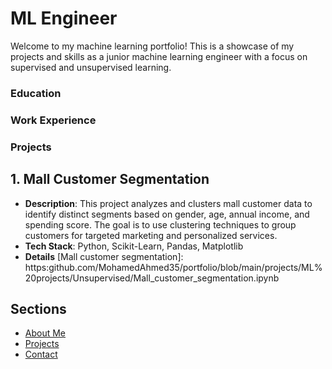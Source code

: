 # ML Engineer 

Welcome to my machine learning portfolio! This is a showcase of my projects and skills as a junior machine learning engineer with a focus on supervised and unsupervised learning.

### Education

### Work Experience

### Projects
## 1. **Mall Customer Segmentation**
- **Description**: This project analyzes and clusters mall customer data to identify distinct segments based on gender, age, annual income, and spending score. The goal is to use clustering techniques to group customers for targeted marketing and personalized services.
- **Tech Stack**: Python, Scikit-Learn, Pandas, Matplotlib
- **Details** [Mall customer segmentation]: https:github.com/MohamedAhmed35/portfolio/blob/main/projects/ML%20projects/Unsupervised/Mall_customer_segmentation.ipynb


## Sections
- [About Me](about.md)
- [Projects](projects.md)
- [Contact](contact.md)
